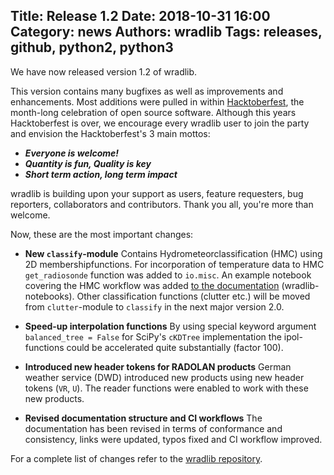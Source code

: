 Title: Release 1.2
Date: 2018-10-31 16:00
Category: news
Authors: wradlib
Tags: releases, github, python2, python3
---

We have now released version 1.2 of wradlib.

This version contains many bugfixes as well as improvements and enhancements. Most additions were pulled in within [Hacktoberfest](https://hacktoberfest.digitalocean.com/), the month-long celebration of open source software. Although this years Hacktoberfest is over, we encourage every wradlib user to join the party and envision the Hacktoberfest's 3 main mottos:

- ***Everyone is welcome!***
- ***Quantity is fun, Quality is key***
- ***Short term action, long term impact***

wradlib is building upon your support as users, feature requesters, bug reporters, collaborators and contributors. Thank you all, you're more than welcome.

Now, these are the most important changes:

- **New `classify`-module**
Contains Hydrometeorclassification (HMC) using 2D membershipfunctions. For incorporation of temperature data to HMC `get_radiosonde` function was added to `io.misc`. An example notebook covering the HMC workflow was added [to the documentation](https://docs.wradlib.org/en/1.2.0/notebooks/classify/wradlib_2d_hmc.html) (wradlib-notebooks). Other classification functions (clutter etc.) will be moved from `clutter`-module to `classify` in the next major version 2.0.

- **Speed-up interpolation functions**
By using special keyword argument `balanced_tree = False` for SciPy's `cKDTree` implementation the ipol-functions could be accelerated quite substantially (factor 100).

- **Introduced new header tokens for RADOLAN products**
German weather service (DWD) introduced new products using new header tokens (`VR`, `U`). The reader functions were enabled to work with these new products.

- **Revised documentation structure and CI workflows**
The documentation has been revised in terms of conformance and consistency, links were updated, typos fixed and CI workflow improved.

For a complete list of changes refer to the [wradlib repository](https://github.com/wradlib/wradlib/commits/master).